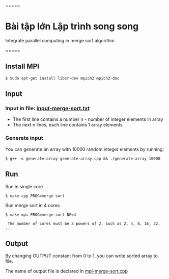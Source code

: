 =====
# Bài tập lớn Lập trình song song

Integrate parallel computing in merge sort algorithm

=====

## Install MPI
	$ sudo apt-get install libcr-dev mpich2 mpich2-doc


## Input

### Input in file: [input-merge-sort.txt](https://github.com/ngocdon0127/it4030/blob/master/input-merge-sort.txt)
- The first line contains a number n - number of integer elements in array
- The next n lines, each line contains 1 array elements

### Generete input
You can generate an array with 10000 random integer elements by running:

	$ g++ -o generate-array generate-array.cpp && ./generate-array 10000
## Run
Run in single core

    $ make cpp PROG=merge-sort
Run merge sort in 4 cores

    $ make mpi PROG=merge-sort NP=4

`` The number of cores must be a powers of 2. Such as 2, 4, 8, 16, 32, ...``

## Output
By changing OUTPUT constant from 0 to 1, you can write sorted array to file.

The name of output file is declared in [mpi-merge-sort.cpp](https://github.com/ngocdon0127/it4030/blob/master/mpi-merge-sort.cpp#L16)
